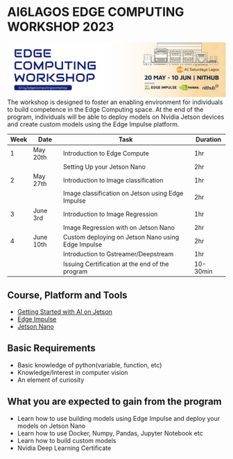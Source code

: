 # AI6LAGOS EDGE COMPUTING WORKSHOP 2023
![Cover Image](./asset/cover_image.jpeg)
 The workshop is designed to foster an enabling environment for individuals to build competence in the Edge Computing space. At the end of the program, individuals will be able to deploy models on Nvidia Jetson devices and create custom models using the Edge Impulse platform. 

| Week | Date | Task | Duration |
|-----|------|------|------|
| 1    |  May 20th    | Introduction to Edge Compute     |  1hr    | 
|             |     |  Setting Up your Jetson Nano    |   2hr |
| 2    |  May 27th   | Introduction to Image classification    |  1hr    | 
|             |     |  Image classification on Jetson using Edge Impulse   |  2hr    | 
| 3    |  June 3rd    | Introduction to Image Regression   |  1hr    | 
|             |     |  Image Regression with on Jetson Nano    |  2hr    | 
| 4    |  June 10th   | Custom deploying on Jetson Nano using Edge Impulse     | 2hr    | 
|             |     |  Introduction to Gstreamer/Deepstream   |  1hr    | 
|             |     |  Issuing  Certification at the end of the program    |  10-30min    | 


## Course, Platform and Tools 
- [Getting Started with AI on Jetson](https://courses.nvidia.com/courses/course-v1:DLI+S-RX-02+V2/) 
- [Edge Impulse](https://www.edgeimpulse.com/)
- [Jetson Nano](https://developer.nvidia.com/embedded/jetson-nano-developer-kit)


## Basic Requirements 
- Basic knowledge of python(variable, function, etc)
- Knowledge/Interest in computer vision
- An element of curiosity 

## What you are expected to gain from the program 
- Learn how to use building models using Edge Impulse and deploy your models on Jetson Nano
- Learn how to use Docker, Numpy, Pandas, Jupyter Notebook etc 
- Learn how to build custom models
- Nvidia Deep Learning Certificate 